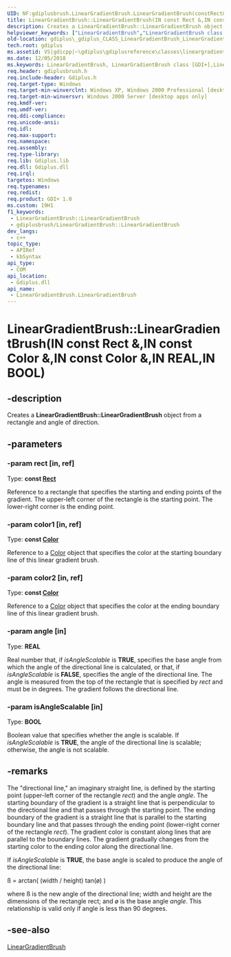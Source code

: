 ```yaml
---
UID: NF:gdiplusbrush.LinearGradientBrush.LinearGradientBrush(constRect&,constColor&,constColor&,REAL,BOOL)
title: LinearGradientBrush::LinearGradientBrush(IN const Rect &,IN const Color &,IN const Color &,IN REAL,IN BOOL) (gdiplusbrush.h)
description: Creates a LinearGradientBrush::LinearGradientBrush object from a rectangle and angle of direction.
helpviewer_keywords: ["LinearGradientBrush","LinearGradientBrush class [GDI+]","LinearGradientBrush constructor","LinearGradientBrush constructor [GDI+]","LinearGradientBrush constructor [GDI+]","LinearGradientBrush class","LinearGradientBrush.LinearGradientBrush","LinearGradientBrush.LinearGradientBrush(IN const Rect &","IN const Color &","IN const Color &","IN REAL","IN BOOL)","LinearGradientBrush.LinearGradientBrush(const Rect&","const Color&","const Color&","REAL","BOOL)","LinearGradientBrush::LinearGradientBrush","LinearGradientBrush::LinearGradientBrush(IN const Rect &","IN const Color &","IN const Color &","IN REAL","IN BOOL)","_gdiplus_CLASS_LinearGradientBrush_LinearGradientBrush_Rect_rect_Color_color1_Color_color2_REAL_angl","gdiplus._gdiplus_CLASS_LinearGradientBrush_LinearGradientBrush_Rect_rect_Color_color1_Color_color2_REAL_angl"]
old-location: gdiplus\_gdiplus_CLASS_LinearGradientBrush_LinearGradientBrush_Rect_rect_Color_color1_Color_color2_REAL_angl.htm
tech.root: gdiplus
ms.assetid: VS|gdicpp|~\gdiplus\gdiplusreference\classes\lineargradientbrushclass\lineargradientbrushconstructors\lineargradientbrush_3rectamprect_colorampcolor1_colorampcolo.htm
ms.date: 12/05/2018
ms.keywords: LinearGradientBrush, LinearGradientBrush class [GDI+],LinearGradientBrush constructor, LinearGradientBrush constructor [GDI+], LinearGradientBrush constructor [GDI+],LinearGradientBrush class, LinearGradientBrush.LinearGradientBrush, LinearGradientBrush.LinearGradientBrush(IN const Rect &,IN const Color &,IN const Color &,IN REAL,IN BOOL), LinearGradientBrush.LinearGradientBrush(const Rect&,const Color&,const Color&,REAL,BOOL), LinearGradientBrush::LinearGradientBrush, LinearGradientBrush::LinearGradientBrush(IN const Rect &,IN const Color &,IN const Color &,IN REAL,IN BOOL), _gdiplus_CLASS_LinearGradientBrush_LinearGradientBrush_Rect_rect_Color_color1_Color_color2_REAL_angl, gdiplus._gdiplus_CLASS_LinearGradientBrush_LinearGradientBrush_Rect_rect_Color_color1_Color_color2_REAL_angl
req.header: gdiplusbrush.h
req.include-header: Gdiplus.h
req.target-type: Windows
req.target-min-winverclnt: Windows XP, Windows 2000 Professional [desktop apps only]
req.target-min-winversvr: Windows 2000 Server [desktop apps only]
req.kmdf-ver: 
req.umdf-ver: 
req.ddi-compliance: 
req.unicode-ansi: 
req.idl: 
req.max-support: 
req.namespace: 
req.assembly: 
req.type-library: 
req.lib: Gdiplus.lib
req.dll: Gdiplus.dll
req.irql: 
targetos: Windows
req.typenames: 
req.redist: 
req.product: GDI+ 1.0
ms.custom: 19H1
f1_keywords:
 - LinearGradientBrush::LinearGradientBrush
 - gdiplusbrush/LinearGradientBrush::LinearGradientBrush
dev_langs:
 - c++
topic_type:
 - APIRef
 - kbSyntax
api_type:
 - COM
api_location:
 - Gdiplus.dll
api_name:
 - LinearGradientBrush.LinearGradientBrush
---
```


# LinearGradientBrush::LinearGradientBrush(IN const Rect &,IN const Color &,IN const Color &,IN REAL,IN BOOL)


## -description

Creates a <b>LinearGradientBrush::LinearGradientBrush</b> object from a rectangle and angle of direction.

## -parameters

### -param rect [in, ref]

Type: <b>const <a href="/windows/desktop/api/gdiplustypes/nl-gdiplustypes-rect">Rect</a></b>

Reference to a rectangle that specifies the starting and ending points of the gradient. The upper-left corner of the rectangle is the starting point. The lower-right corner is the ending point.

### -param color1 [in, ref]

Type: <b>const <a href="/windows/desktop/api/gdipluscolor/nl-gdipluscolor-color">Color</a></b>

Reference to a <a href="/windows/desktop/api/gdipluscolor/nl-gdipluscolor-color">Color</a> object that specifies the color at the starting boundary line of this linear gradient brush.

### -param color2 [in, ref]

Type: <b>const <a href="/windows/desktop/api/gdipluscolor/nl-gdipluscolor-color">Color</a></b>

Reference to a <a href="/windows/desktop/api/gdipluscolor/nl-gdipluscolor-color">Color</a> object that specifies the color at the ending boundary line of this linear gradient brush.

### -param angle [in]

Type: <b>REAL</b>

Real number that, if <i>isAngleScalable</i> is <b>TRUE</b>, specifies the base angle from which the angle of the directional line is calculated, or that, if <i>isAngleScalable</i> is <b>FALSE</b>, specifies the angle of the directional line. The angle is measured from the top of the rectangle that is specified by <i>rect</i> and must be in degrees. The gradient follows the directional line.

### -param isAngleScalable [in]

Type: <b>BOOL</b>

Boolean value that specifies whether the angle is scalable. If <i>isAngleScalable</i> is <b>TRUE</b>, the angle of the directional line is scalable; otherwise, the angle is not scalable.

## -remarks

The "directional line," an imaginary straight line, is defined by the starting point (upper-left corner of the rectangle <i>rect</i>) and the angle <i>angle</i>. The starting boundary of the gradient is a straight line that is perpendicular to the directional line and that passes through the starting point. The ending boundary of the gradient is a straight line that is parallel to the starting boundary line and that passes through the ending point (lower-right corner of the rectangle <i>rect</i>). The gradient color is constant along lines that are parallel to the boundary lines. The gradient gradually changes from the starting color to the ending color along the directional line.

If <i>isAngleScalable</i> is <b>TRUE</b>, the base angle is scaled to produce the angle of the directional line:

ß = arctan( (width / height) tan(ø) )

where ß is the new angle of the directional line; width and height are the dimensions of the rectangle rect; and ø is the base angle <i>angle</i>. This relationship is valid only if angle is less than 90 degrees.

## -see-also

<a href="/windows/desktop/api/gdiplusbrush/nl-gdiplusbrush-lineargradientbrush">LinearGradientBrush</a>